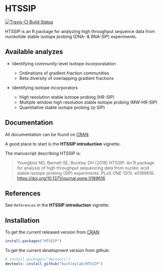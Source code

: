 HTSSIP
======

[![Travis-CI Build Status](https://travis-ci.org/buckleylab/HTSSIP.svg?branch=master)](https://travis-ci.org/buckleylab/HTSSIP)

HTSSIP is an R package for analyzing high throughput sequence data
from nucleotide stable isotope probing (DNA- & RNA-SIP) experiments. 


## Available analyzes 

* Identifying community-level isotope incorporatation
  * Ordinations of gradient fraction communities
  * Beta diversity of overlapping gradient fractions

* Identifying isotope incorporators
  * High resolution stable isotope probing (HR-SIP)
  * Multiple window high resolution stable isotope probing (MW-HR-SIP)
  * Quantitative stable isotope probing (q-SIP)


## Documentation

All documentation can be found on [CRAN](https://cran.r-project.org/package=HTSSIP).

A good place to start is the **HTSSIP introduction** vignette. 

The manuscript describing HTSSIP is:

> Youngblut ND, Barnett SE, Buckley DH (2018) HTSSIP: An R package for analysis of high throughput sequencing data from nucleic acid stable isotope probing (SIP) experiments. PLoS ONE 13(1): e0189616. https://doi.org/10.1371/journal.pone.0189616


## References 

See `References` in the **HTSSIP introduction** vignette.


## Installation

To get the current released version from [CRAN](https://cran.r-project.org/package=HTSSIP):

```R
install.packages("HTSSIP") 
```

To get the current development version from github:

```R
# install.packages("devtools")
devtools::install_github("buckleylab/HTSSIP")
```



